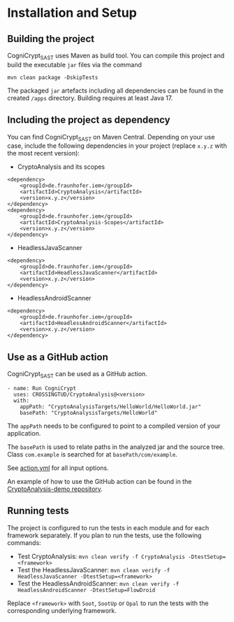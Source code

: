 # Installation and Setup

## Building the project
CogniCrypt<sub>SAST</sub> uses Maven as build tool. You can compile this project and build the executable `jar` files via the command
```
mvn clean package -DskipTests
```
The packaged `jar` artefacts including all dependencies can be found in the created `/apps` directory. Building requires at least Java 17.

## Including the project as dependency
You can find CogniCrypt<sub>SAST</sub> on Maven Central. Depending on your use case, include the following dependencies in your project (replace `x.y.z` with the most recent version):
* CryptoAnalysis and its scopes
```
<dependency>
    <groupId>de.fraunhofer.iem</groupId>
    <artifactId>CryptoAnalysis</artifactId>
    <version>x.y.z</version>
</dependency>
<dependency>
    <groupId>de.fraunhofer.iem</groupId>
    <artifactId>CryptoAnalysis-Scopes</artifactId>
    <version>x.y.z</version>
</dependency>
```
* HeadlessJavaScanner
```
<dependency>
    <groupId>de.fraunhofer.iem</groupId>
    <artifactId>HeadlessJavaScanner</artifactId>
    <version>x.y.z</version>
</dependency> 
```
* HeadlessAndroidScanner
```
<dependency>
    <groupId>de.fraunhofer.iem</groupId>
    <artifactId>HeadlessAndroidScanner</artifactId>
    <version>x.y.z</version>
</dependency> 
```

## Use as a GitHub action
CogniCrypt<sub>SAST</sub> can be used as a GitHub action.

```
- name: Run CogniCrypt
  uses: CROSSINGTUD/CryptoAnalysis@<version>
  with:
    appPath: "CryptoAnalysisTargets/HelloWorld/HelloWorld.jar"
    basePath: "CryptoAnalysisTargets/HelloWorld"
```
The `appPath` needs to be configured to point to a compiled version of your application.

The `basePath` is used to relate paths in the analyzed jar and the source tree. Class `com.example` is searched for at `basePath/com/example`.

See [action.yml](https://github.com/CROSSINGTUD/CryptoAnalysis/blob/develop/action.yml) for all input options.

An example of how to use the GitHub action can be found in the [CryptoAnalysis-demo repository](https://github.com/CROSSINGTUD/CryptoAnalysis-demo/actions).

## Running tests
The project is configured to run the tests in each module and for each framework separately. If you plan to run the tests, use the following commands:
* Test CryptoAnalysis: `mvn clean verify -f CryptoAnalysis -DtestSetup=<framework>`
* Test the HeadlessJavaScanner: `mvn clean verify -f HeadlessJavaScanner -DtestSetup=<framework>`
* Test the HeadlessAndroidScanner: `mvn clean verify -f HeadlessAndroidScanner -DtestSetup=FlowDroid`

Replace `<framework>` with `Soot`, `SootUp` or `Opal` to run the tests with the corresponding underlying framework.
